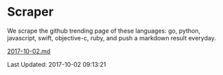 # Scraper

We scrape the github trending page of these languages: go, python, javascript, swift, objective-c, ruby, and push a markdown result everyday.

[2017-10-02.md](https://github.com/henson/Scraper/blob/master/2017-10-02.md)

Last Updated: 2017-10-02 09:13:21
